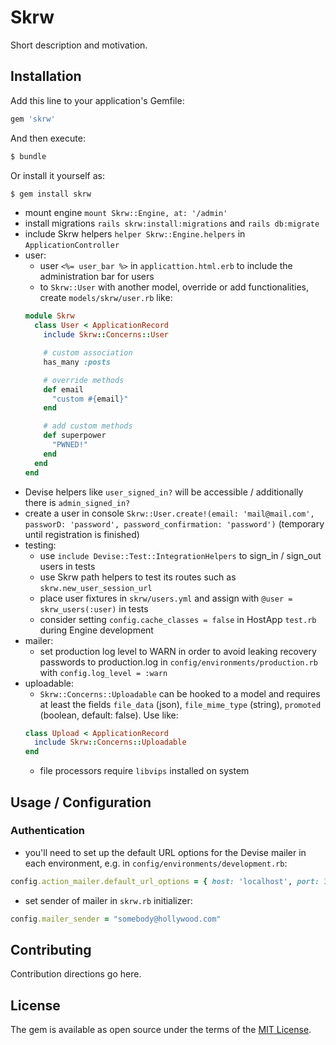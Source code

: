 # Skrw
Short description and motivation.

## Installation
Add this line to your application's Gemfile:

```ruby
gem 'skrw'
```

And then execute:
```bash
$ bundle
```

Or install it yourself as:
```bash
$ gem install skrw
```

- mount engine `mount Skrw::Engine, at: '/admin'`
- install migrations `rails skrw:install:migrations` and `rails db:migrate`
- include Skrw helpers `helper Skrw::Engine.helpers` in `ApplicationController`
- user:
  - user `<%= user_bar %>` in `applicattion.html.erb` to include the administration bar for users
  - to `Skrw::User` with another model, override or add functionalities, create `models/skrw/user.rb` like:
  ```ruby
  module Skrw
    class User < ApplicationRecord
      include Skrw::Concerns::User

      # custom association
      has_many :posts

      # override methods
      def email
        "custom #{email}"
      end

      # add custom methods
      def superpower
        "PWNED!"
      end
    end
  end
  ```
- Devise helpers like `user_signed_in?` will be accessible / additionally there is `admin_signed_in?`
- create a user in console `Skrw::User.create!(email: 'mail@mail.com', passworD: 'password', password_confirmation: 'password')` (temporary until registration is finished)
- testing: 
  - use `include Devise::Test::IntegrationHelpers` to sign_in / sign_out users in tests
  - use Skrw path helpers to test its routes such as `skrw.new_user_session_url`
  - place user fixtures in `skrw/users.yml` and assign with `@user = skrw_users(:user)` in tests
  - consider setting `config.cache_classes = false` in HostApp `test.rb` during Engine development
- mailer:
  - set production log level to WARN in order to avoid leaking recovery passwords to production.log in `config/environments/production.rb` with `config.log_level = :warn`
- uploadable:
  - `Skrw::Concerns::Uploadable` can be hooked to a model and requires at least the fields `file_data` (json), `file_mime_type` (string), `promoted` (boolean, default: false). Use like:
  ```ruby
  class Upload < ApplicationRecord
    include Skrw::Concerns::Uploadable
  end
  ```
  - file processors require `libvips` installed on system

## Usage / Configuration

### Authentication
- you'll need to set up the default URL options for the Devise mailer in each environment, e.g. in `config/environments/development.rb`:
```ruby
config.action_mailer.default_url_options = { host: 'localhost', port: 3000 }
```
- set sender of mailer in `skrw.rb` initializer:
```ruby
config.mailer_sender = "somebody@hollywood.com"
```

## Contributing
Contribution directions go here.

## License
The gem is available as open source under the terms of the [MIT License](https://opensource.org/licenses/MIT).
